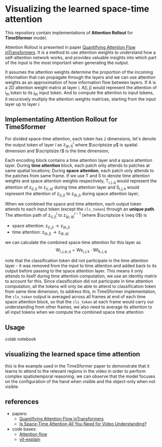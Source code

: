# Visualizing the learned space-time attention 

This repository contain implementations of __Attention Rollout__ for __TimeSformer__ model. 

Attention Rollout is presented in paper [Quantifying Attention Flow inTransformers](https://arxiv.org/abs/2005.00928). It is a method to use attention weights to understand how a self-attention network works, and provides valuable insights into which part of the input is the most important when generating the output. 


It assumes the attention weights determine the proportion of the incoming information that can propagate through the layers and we can use attention weights as an approximation of how information flow between layers. If $\mathrm{A}$ is a 2D attention weight matrix at layer $i$, $\mathrm{A[i,j]}$ would represent the attention of $\mathrm{i_{th}}$  token to its  $\mathrm{j_{th}}$  input token. And to compute the attention to input tokens, it recursively multiply the attention weights matrices, starting from the input layer up to layer $i$.

## Implementating Attention Rollout for TimeSformer

For divided space-time attention, each token has `2` dimensions,  let's denote the output token of layer $l$ as  $\mathrm{z}_{(p,t)}^{l}$   where $\scriptsize p$ is spatial dimension and $\scriptsize t$ is the time dimension; 

Each encoding block contains a time attention layer and a space attention layer. During __time attention__ block, each patch only attends to patches at same spatial locations; During __space attention__, each patch only attends to the patches from same frame. If we use $\mathrm{T}$ and $\mathrm{S}$ to denote time attention weights and space attention weights respectively, $\mathrm{T_{i,j,q}}$ would represent the attention of $\mathrm{z}_{(i,j)}$ to $\mathrm{z}_{(i,q)}$ during time attention layer and $\mathrm{S_{i,j,k}}$ would represent the attention of $\mathrm{z}_{(i,j)}$ to $\mathrm{z}_{(k,j)}$ during space attention layer;

When we combined the space and time attention, each output token attends to each input token (except the `cls_token`) through an __unique path__. The attention path of $\mathrm{z}_{(i,j)}^{l}$ to $\mathrm{z}_{(p,q)}^{l-1}$ (where $\scriptsize k \neq 0$) is 
* space attention: $\mathrm{z}_{(i,j)} \rightarrow \mathrm{z}_{(k,j)}$ 
* time attention: $\mathrm{z}_{(k,j)}\rightarrow \mathrm{z}_{(k,q)}$

we can calculate the combined space time attention for this layer as $$\mathrm{W_{i,j,p,q}} = \mathrm{W\text{s}_{i,j,k}} \cdot \mathrm{W\text{t}_{k,j,q}}$$

note that the classification token did not participate in the time attention layer - it was removed from the input to time attention and added back to its output before passing to the space attention layer. This means it only attends to itself during time attention computation, we use an identity matrix to account for this. Since classification did not participate in time attention computation, all the tokens will only be able to attend to classification token from same time dimension, to address this, in TimeSformer implementation, the `cls_token` output is averaged across all frames at end of each time space attention block, so that the `cls_token` at each frame would carry our understanding from other frames, we also need to average its attention to all input tokens when we compute the combined space time attention

## Usage
colab notebook

## visualizing the learned space time attention

this is the example used in the TimeSformer paper to demonstrate that it learns to attend to the
relevant regions in the video in order to perform complex
spatiotemporal reasoning. we can observe that
the model focuses on the configuration of the hand when
visible and the object-only when not visible.




## references
* papers:
  * [Quantifying Attention Flow inTransformers](https://arxiv.org/abs/2005.00928)
  * [Is Space-Time Attention All You Need for Video Understanding?](https://arxiv.org/pdf/2102.05095.pdf)
* code bases:
  * [Attention flow](https://github.com/samiraabnar/attention_flow#readme)
  * [vit-explain](https://github.com/jacobgil/vit-explain/blob/main/Readme.md)
